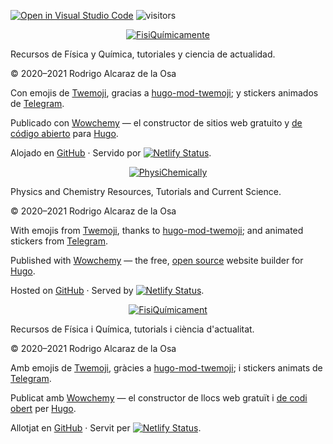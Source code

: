 [![Open in Visual Studio Code](https://open.vscode.dev/badges/open-in-vscode.svg)](https://open.vscode.dev/rodrigoalcarazdelaosa/fisiquimicamente) ![visitors](https://visitor-badge.glitch.me/badge?page_id=rodrigoalcarazdelaosa.fisiquimicamente)

<p align="center"><a href="https://fisiquimicamente.com/" target="_blank" rel="noopener"><img src="https://fisiquimicamente.com/media/logo.png" alt="FisiQuímicamente"></a></p>

Recursos de Física y Química, tutoriales y ciencia de actualidad.

&copy; 2020&ndash;2021 Rodrigo Alcaraz de la Osa

Con emojis de <a href="https://twemoji.twitter.com" title="Twemoji">Twemoji</a>, gracias a <a href="https://github.com/jakejarvis/hugo-mod-twemoji" title="hugo-mod-twemoji">hugo-mod-twemoji</a>; y stickers animados de <a href="https://telegram.org/blog/animated-stickers/blog/animated-stickers" target="_blank" rel="noopener" title="Telegram">Telegram</a>.

Publicado con <a href="https://wowchemy.com" target="_blank" rel="noopener">Wowchemy</a> —
    el constructor de sitios web gratuito y <a href="https://github.com/wowchemy/wowchemy-hugo-modules" target="_blank" rel="noopener">
    de código abierto</a> para <a href="https://gohugo.io" target="_blank" rel="noopener">Hugo</a>.

Alojado en <a href="https://github.com/rodrigoalcarazdelaosa/fisiquimicamente" target="_blank" rel="noopener">GitHub</a> · Servido por <a href="https://app.netlify.com/sites/fisiquimicamente/deploys" rel="nofollow"><img draggable="false" class="icon" src="https://api.netlify.com/api/v1/badges/084c644c-1539-4d00-93bc-dc75f576de30/deploy-status" alt="Netlify Status" data-canonical-src="https://api.netlify.com/api/v1/badges/084c644c-1539-4d00-93bc-dc75f576de30/deploy-status"></a>.

<p align="center"><a href="https://physichemically.com/" target="_blank" rel="noopener"><img src="https://physichemically.com/media/logo-en.png" alt="PhysiChemically"></a></p>

Physics and Chemistry Resources, Tutorials and Current Science.

&copy; 2020&ndash;2021 Rodrigo Alcaraz de la Osa

With emojis from <a href="https://twemoji.twitter.com" title="Twemoji">Twemoji</a>, thanks to <a href="https://github.com/jakejarvis/hugo-mod-twemoji" title="hugo-mod-twemoji">hugo-mod-twemoji</a>; and animated stickers from <a href="https://telegram.org/blog/animated-stickers" target="_blank" rel="noopener" title="Telegram">Telegram</a>.

Published with <a href="https://wowchemy.com" target="_blank" rel="noopener">Wowchemy</a>  —
    the free, <a href="https://github.com/wowchemy/wowchemy-hugo-modules" target="_blank" rel="noopener">
    open source</a> website builder for <a href="https://gohugo.io" target="_blank" rel="noopener">Hugo</a>.

Hosted on <a href="https://github.com/rodrigoalcarazdelaosa/fisiquimicamente" target="_blank" rel="noopener">GitHub</a> · Served by <a href="https://app.netlify.com/sites/physichemically/deploys" rel="nofollow"><img draggable="false" class="icon" src="https://api.netlify.com/api/v1/badges/ae1fb0d7-cd8e-4f18-bbe1-d6a89b38c0af/deploy-status" alt="Netlify Status" data-canonical-src="https://api.netlify.com/api/v1/badges/ae1fb0d7-cd8e-4f18-bbe1-d6a89b38c0af/deploy-status"></a>.

<p align="center"><a href="https://fisiquimicament.com/" target="_blank" rel="noopener"><img src="https://fisiquimicament.com/media/logo-ca.png" alt="FisiQuímicament"></a></p>

Recursos de Física i Química, tutorials i ciència d'actualitat.

&copy; 2020&ndash;2021 Rodrigo Alcaraz de la Osa

Amb emojis de <a href="https://twemoji.twitter.com" title="Twemoji">Twemoji</a>, gràcies a <a href="https://github.com/jakejarvis/hugo-mod-twemoji" title="hugo-mod-twemoji">hugo-mod-twemoji</a>; i stickers animats de <a href="https://telegram.org/blog/animated-stickers" target="_blank" rel="noopener" title="Telegram">Telegram</a>.

Publicat amb <a href="https://wowchemy.com" target="_blank" rel="noopener">Wowchemy</a> —
    el constructor de llocs web gratuït i <a href="https://github.com/wowchemy/wowchemy-hugo-modules" target="_blank" rel="noopener">
    de codi obert</a> per <a href="https://gohugo.io" target="_blank" rel="noopener">Hugo</a>.

Allotjat en <a href="https://github.com/rodrigoalcarazdelaosa/fisiquimicamente" target="_blank" rel="noopener">GitHub</a> · Servit per <a href="https://app.netlify.com/sites/fisiquimicament/deploys" rel="nofollow"><img draggable="false" class="icon" src="https://api.netlify.com/api/v1/badges/db0529fe-34b6-40d0-b8cf-9ff3ac279f29/deploy-status" alt="Netlify Status" data-canonical-src="https://api.netlify.com/api/v1/badges/db0529fe-34b6-40d0-b8cf-9ff3ac279f29/deploy-status"></a>.